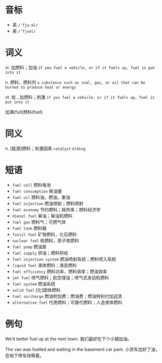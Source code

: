 # 音标

- 英 `/'fjuːəl/`
- 美 `/'fjuəl/`

# 词义

vi. 加燃料；加油
`if you fuel a vehicle, or if it fuels up, fuel is put into it`

n. 燃料，燃料剂
`a substance such as coal, gas, or oil that can be burned to produce heat or energy`

vt. 给…加燃料；刺激
`if you fuel a vehicle, or if it fuels up, fuel is put into it`



加满(full)燃料(fuel)

# 同义

n. [能源]燃料；刺激因素
`catalyst` `elding`

# 短语

- `fuel cell` 燃料电池
- `fuel consumption` 耗油量
- `fuel oil` 燃料油，燃油，重油
- `fuel injection` 燃油喷射；燃料喷射
- `fuel economy` 节约燃料；耗热率；燃料经济学
- `diesel fuel` 柴油；柴油机燃料
- `fuel gas` 燃料气；可燃气体
- `fuel tank` 燃料箱
- `fossil fuel` 矿物燃料，化石燃料
- `nuclear fuel` 核燃料，原子核燃料
- `fuel pump` 燃油泵
- `fuel supply` 供油；燃料供给
- `fuel injection system` 燃油喷射系统；燃料喷入系统
- `liquid fuel` 液体燃料；液态燃料
- `fuel efficiency` 燃料功率，燃料效率；燃油效率
- `jet fuel` 喷气燃料；航空煤油；喷气式发动机燃料
- `fuel system` 燃油系统
- `solid fuel` [化]固体燃料
- `fuel surcharge` 燃油附加费；燃油费；燃油特别付加运赁
- `alternative fuel` 代用燃料；可替代燃料；人造液体燃料

# 例句

We’d better fuel up at the next town.
我们最好在下个小镇加油。

The van was fuelled and waiting in the basement car park.
小货车加好了油，在地下停车场等着。



